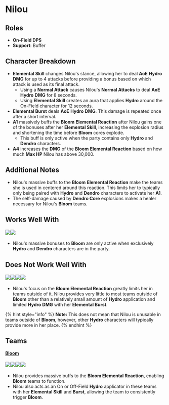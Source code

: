 # Nilou

## **Roles**

* **On-Field DPS**
* **Support**: Buffer

## **Character Breakdown**

* **Elemental Skill** changes Nilou's stance, allowing her to deal **AoE** **Hydro** **DMG** for up to 4 attacks before providing a bonus based on which attack is used as its final attack.
  * Using a **Normal Attack** causes Nilou's **Normal Attacks** to deal **AoE** **Hydro** **DMG** for 8 seconds.
  * Using **Elemental Skill** creates an aura that applies **Hydro** around the On-Field character for 12 seconds.
* **Elemental Burst** deals **AoE** **Hydro** **DMG**. This damage is repeated once after a short interval.
* **A1** massively buffs the **Bloom** **Elemental Reaction** after Nilou gains one of the bonuses after her **Elemental Skill**, increasing the explosion radius and shortening the time before **Bloom** cores explode.
  * This buff is only active when the party contains only **Hydro** and **Dendro** characters.
* **A4** increases the **DMG** of the **Bloom** **Elemental Reaction** based on how much **Max HP** Nilou has above 30,000.

## **Additional Notes**

* Nilou's massive buffs to the **Bloom** **Elemental Reaction** make the teams she is used in centered around this reaction. This limits her to typically only being paired with **Hydro** and **Dendro** characters to activate her **A1**.
* The self-damage caused by **Dendro Core** explosions makes a healer necessary for Nilou's **Bloom** teams.

## **Works Well With**

#### ![](../../.gitbook/assets/ui\_icon\_hydro.webp)![](../../.gitbook/assets/ui\_icon\_dendro.webp)

* Nilou's massive bonuses to **Bloom** are only active when exclusively **Hydro** and **Dendro** characters are in the party.

## **Does Not Work Well With**

#### ![](../../.gitbook/assets/ui\_icon\_anemo.webp)![](../../.gitbook/assets/ui\_icon\_electro.webp)![](../../.gitbook/assets/ui\_icon\_cryo.webp)![](../../.gitbook/assets/ui\_icon\_geo.webp)

* Nilou's focus on the **Bloom Elemental Reaction** greatly limits her in teams outside of it. Nilou provides very little to most teams outside of **Bloom** other than a relatively small amount of **Hydro** application and limited **Hydro** **DMG** with her **Elemental Burst**.

{% hint style="info" %}
**Note:** This does not mean that Nilou is unusable in teams outside of **Bloom**, however, other **Hydro** characters will typically provide more in her place.
{% endhint %}

## **Teams**

[**Bloom**](../../teams/anemo-1.md)

#### ![](../../.gitbook/assets/ui\_avataricon\_nilou.png)![](../../.gitbook/assets/ui\_avataricon\_kokomi.png)![](../../.gitbook/assets/ui\_avataricon\_collei.png)![](../../.gitbook/assets/ui\_avataricon\_traveler\_dendro.png)

* Nilou provides massive buffs to the **Bloom Elemental Reaction**, enabling **Bloom** teams to function.
* Nilou also acts as an On or Off-Field **Hydro** applicator in these teams with her **Elemental Skill** and **Burst**, allowing the team to consistently trigger **Bloom**.

